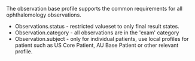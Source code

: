 The observation base profile supports the common requirements for all ophthalomology observations. 
* Observations.status - restricted valueset to only final result states.
* Observation.category - all observations are in the 'exam' category
* Observation.subject - only for individual patients, use local profiles for patient such as US Core Patient, AU Base Patient or other relevant profile.
